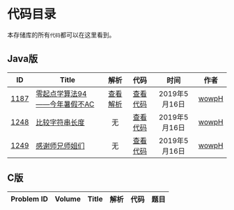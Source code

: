 # 代码目录

本存储库的所有`代码`都可以在这里看到。

## Java版

| ID | Title | 解析 | 代码 | 时间 | 作者 |
|:-:|-|:-:|:-:|:-:|:-:|
| [1187](http://acm.wust.edu.cn/problem.php?id=1187&soj=0) | [零起点学算法94——今年暑假不AC](http://acm.wust.edu.cn/problem.php?id=1187&soj=0) | [查看解析](https://blog.csdn.net/pfdvnah/article/details/88859428) | [查看代码](Java版/1100~1199/1187今年暑假不AC.md) | 2019年5月16日 | [wowpH](https://github.com/wowpH) |
| [1248](http://acm.wust.edu.cn/problem.php?id=1248&soj=0) | [比较字符串长度](http://acm.wust.edu.cn/problem.php?id=1248&soj=0) | 无 | [查看代码](Java版/1200~1299/1248:比较字符串长度.md) | 2019年5月16日 | [wowpH](https://github.com/wowpH) |
| [1249](http://acm.wust.edu.cn/problem.php?id=1249&soj=0) | [感谢师兄师姐们](http://acm.wust.edu.cn/problem.php?id=1249&soj=0) | 无 | [查看代码](Java版/1200~1299/1249:感谢师兄师姐们.md) | 2019年5月16日 | [wowpH](https://github.com/wowpH) |

## C版

|Problem ID|Volume|Title|解析|代码|题目|
|:-:|:-:|-|:-:|:-:|:-:|
